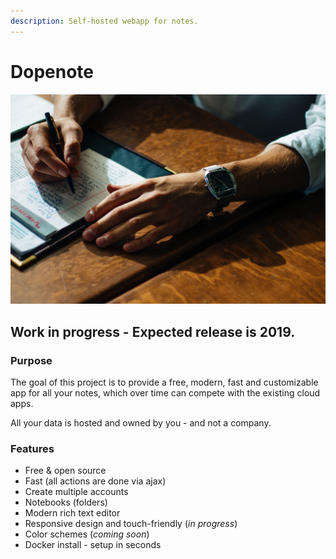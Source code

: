 ```yaml
---
description: Self-hosted webapp for notes.
---
```


# Dopenote

![](.gitbook/assets/u18qhkn.jpg)

## Work in progress - Expected release is 2019.

### Purpose

The goal of this project is to provide a free, modern, fast and customizable app for all your notes, which over time can compete with the existing cloud apps.

All your data is hosted and owned by you - and not a company.

### Features

* Free & open source
* Fast \(all actions are done via ajax\)
* Create multiple accounts
* Notebooks \(folders\)
* Modern rich text editor
* Responsive design and touch-friendly \(_in progress_\)
* Color schemes \(_coming soon_\)
* Docker install - setup in seconds

